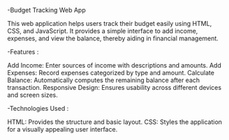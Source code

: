 -Budget Tracking Web App

This web application helps users track their budget easily using HTML, CSS, and JavaScript. It provides a simple interface to add income, expenses, and view the balance, thereby aiding in financial management.

-Features :

Add Income: Enter sources of income with descriptions and amounts.
Add Expenses: Record expenses categorized by type and amount.
Calculate Balance: Automatically computes the remaining balance after each transaction.
Responsive Design: Ensures usability across different devices and screen sizes.


-Technologies Used :

HTML: Provides the structure and basic layout.
CSS: Styles the application for a visually appealing user interface.
